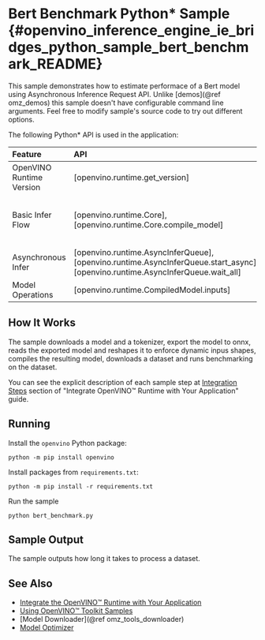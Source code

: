 # Bert Benchmark Python* Sample {#openvino_inference_engine_ie_bridges_python_sample_bert_benchmark_README}

This sample demonstrates how to estimate performace of a Bert model using Asynchronous Inference Request API. Unlike [demos](@ref omz_demos) this sample doesn't have configurable command line arguments. Feel free to modify sample's source code to try out different options.

The following Python\* API is used in the application:

| Feature | API | Description |
| :--- | :--- | :--- |
| OpenVINO Runtime Version | [openvino.runtime.get_version] | Get Openvino API version |
| Basic Infer Flow | [openvino.runtime.Core], [openvino.runtime.Core.compile_model] | Common API to do inference: compile a model |
| Asynchronous Infer | [openvino.runtime.AsyncInferQueue], [openvino.runtime.AsyncInferQueue.start_async], [openvino.runtime.AsyncInferQueue.wait_all] | Do asynchronous inference |
| Model Operations | [openvino.runtime.CompiledModel.inputs] | Get inputs of a model |

## How It Works

The sample downloads a model and a tokenizer, export the model to onnx, reads the exported model and reshapes it to enforce dynamic inpus shapes, compiles the resulting model, downloads a dataset and runs benchmarking on the dataset.

You can see the explicit description of
each sample step at [Integration Steps](../../../../docs/OV_Runtime_UG/integrate_with_your_application.md) section of "Integrate OpenVINO™ Runtime with Your Application" guide.

## Running

Install the `openvino` Python package:

```
python -m pip install openvino
```

Install packages from `requirements.txt`:

```
python -m pip install -r requirements.txt
```

Run the sample

```
python bert_benchmark.py
```

## Sample Output

The sample outputs how long it takes to process a dataset.

## See Also

- [Integrate the OpenVINO™ Runtime with Your Application](../../../../docs/OV_Runtime_UG/integrate_with_your_application.md)
- [Using OpenVINO™ Toolkit Samples](../../../../docs/OV_Runtime_UG/Samples_Overview.md)
- [Model Downloader](@ref omz_tools_downloader)
- [Model Optimizer](../../../../docs/MO_DG/Deep_Learning_Model_Optimizer_DevGuide.md)
